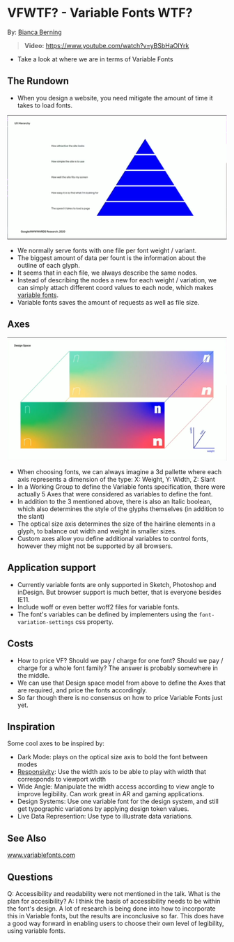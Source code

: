 # VFWTF? - Variable Fonts WTF?

By: [Bianca Berning](https://beyondtellerrand.com/events/dusseldorf-2021/speakers/bianca-berning)

> **Video:** https://www.youtube.com/watch?v=yBSbHaOlYrk

- Take a look at where we are in terms of Variable Fonts

## The Rundown

- When you design a website, you need mitigate the amount of time it takes to
  load fonts.

![UX Hierarchy](images/02-01-ux-hierarchy.png)

- We normally serve fonts with one file per font weight / variant.
- The biggest amount of data per fount is the information about the outline of
  each glyph.
- It seems that in each file, we always describe the same nodes. 
- Instead of describing the nodes a new for each weight / variation, we can
  simply attach different coord values to each node, which makes [variable
  fonts](https://developer.mozilla.org/en-US/docs/Web/CSS/CSS_Fonts/Variable_Fonts_Guide).
- Variable fonts saves the amount of requests as well as file size.

## Axes

![Design Space](images/02-02-design-space.png)

- When choosing fonts, we can always imagine a 3d pallette where each axis
  represents a dimension of the type: X: Weight, Y: Width, Z: Slant
- In a Working Group to define the Variable fonts specification, there were
  actually 5 Axes that were considered as variables to define the font.
- In addition to the 3 mentioned above, there is also an Italic boolean, which
  also determines the style of the glyphs themselves (in addition to the slant)
- The optical size axis determines the size of the hairline elements in a glyph,
  to balance out width and weight in smaller sizes.
- Custom axes allow you define additional variables to control fonts, however
  they might not be supported by all browsers.

## Application support

- Currently variable fonts are only supported in Sketch, Photoshop and inDesign.
  But browser support is much better, that is everyone besides IE11.
- Include woff or even better woff2 files for variable fonts.
- The font's variables can be defined by implementers using the
  `font-variation-settings` css property.

## Costs

- How to price VF? Should we pay / charge for one font? Should we pay / charge
  for a whole font family? The answer is probably somewhere in the middle.
- We can use that Design space model from above to define the Axes that are
  required, and price the fonts accordingly.
- So far though there is no consensus on how to price Variable Fonts just yet.

## Inspiration

Some cool axes to be inspired by:

- Dark Mode: plays on the optical size axis to bold the font between modes
- [Responsivity](https://codepen.io/belluzj/pen/qBXYYBd): Use the width axis to
  be able to play with width that corresponds to viewport width
- Wide Angle: Manipulate the width access according to view angle to improve
  legibility. Can work great in AR and gaming applications.
- Design Systems: Use one variable font for the design system, and still get
  typographic variations by applying design token values.
- Live Data Represention: Use type to illustrate data variations. 

## See Also

www.variablefonts.com

## Questions

Q: Accessibility and readability were not mentioned in the talk. What is the
   plan for accesibility? A: I think the basis of accessibility needs to be
   within the font's design. A lot of research is being done into how to
   incorporate this in Variable fonts, but the results are inconclusive so far.
   This does have a good way forward in enabling users to choose their own level
   of legibility, using variable fonts.